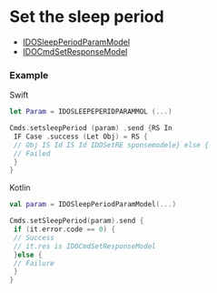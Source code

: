# Set the sleep period
* [IDOSleepPeriodParamModel](../model/IDOSleepPeriodParamModel.md)
* [IDOCmdSetResponseModel](../model/IDOCmdSetResponseModel.md)



### Example
 

Swift
``` swift
let Param = IDOSLEEPEPERIDPARAMMOL (...) 

Cmds.setsleepPeriod (param) .send {RS In
 IF Case .success (Let Obj) = RS {
 // Obj IS Id IS Id IDDSetRE sponsemodele} else { 
 // Failed
 }
}
```

Kotlin
```kotlin
val param = IDOSleepPeriodParamModel(...)

Cmds.setSleepPeriod(param).send {
 if (it.error.code == 0) {
 // Success
 // it.res is IDOCmdSetResponseModel
 }else {
 // Failure
 }
}
```
